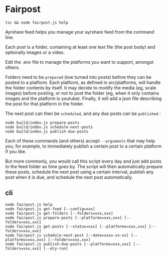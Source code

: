 # Fairpost

```
tsc && node fairpost.js help
```

Ayrshare feed helps you manage your ayrshare
feed from the command line.

Each post is a folder, containing at least one 
text file (the post body) and optionally images
or a video. 


Edit the .env file to manage the platforms
you want to support, amongst others. 

Folders need to be `prepared` (iow turned into posts)
before they can be posted to a platform. 
Each platform, as defined in src/platforms, will 
handle the folder contents by itself. It may
decide to modify the media (eg, scale images) 
before posting, or not to post the folder (eg, 
when it only contains images and the platform 
is youtube). Finally, it will add a json file
describing the post for that platform in the 
folder.

The next post can then be `scheduled`, and
any due posts can be `published` :

```
node build/index.js prepare-posts
node build/index.js schedule-next-posts
node build/index.js publish-due-posts
```

Each of these commands (and others) accept `--arguments`
that may help you, for example, to immediately publish
a certain post to a certain platform if you like.

But more commonly, you would call this script
every day and just add posts to the feed folder as 
time goes by. 
The script will then automatically prepare these posts,
schedule the next post using a certain interval, 
publish any post when it is due, and schedule the 
next post automatically.



## cli

```
node fairpost.js help 
node fairpost.js get-feed [--config=xxx]
node fairpost.js get-folders [--folders=xxx,xxx]
node fairpost.js prepare-posts [--platforms=xxx,xxx] [--folders=xxx,xxx]
node fairpost.js get-posts [--status=xxx] [--platforms=xxx,xxx] [--folders=xxx,xxx]
node fairpost.js schedule-next-post [--date=xxxx-xx-xx] [--platforms=xxx,xxx] [--folders=xxx,xxx]
node fairpost.js publish-due-posts [--platforms=xxx,xxx] [--folders=xxx,xxx] [--dry-run]
```

